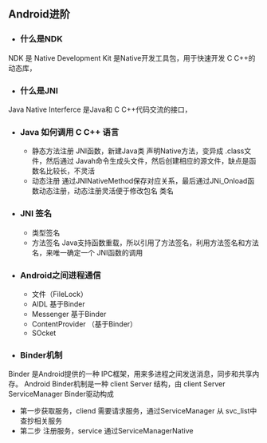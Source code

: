 
## Android进阶

- ### 什么是NDK
NDK 是 Native Development Kit 是Native开发工具包，用于快速开发 C C++的动态库，
- ### 什么是JNI 
Java Native Interferce 是Java和 C C++代码交流的接口，
- ### Java 如何调用 C C++ 语言
  - 静态方法注册 JNI函数，新建Java类 声明Native方法，变异成 .class文件，然后通过 Javah命令生成头文件，然后创建相应的源文件，缺点是函数名比较长，不灵活
  - 动态注册 通过JNINativeMethod保存对应关系，最后通过JNi_Onload函数动态注册，动态注册灵活便于修改包名 类名
- ### JNI 签名
  - 类型签名
  - 方法签名 Java支持函数重载，所以引用了方法签名，利用方法签名和方法名，来唯一确定一个 JNI函数的调用
- ### Android之间进程通信
    - 文件（FileLock）
    - AIDL 基于Binder
    - Messenger 基于Binder
    - ContentProvider （基于Binder）
    - SOcket 
- ### Binder机制
Binder 是Android提供的一种 IPC框架，用来多进程之间发送消息，同步和共享内存。
Android Binder机制是一种 client Server 结构，由 client Server ServiceManager Binder驱动构成
- 第一步获取服务，cliend 需要请求服务，通过ServiceManager 从 svc_list中查抄相关服务
- 第二步 注册服务，service 通过ServiceManagerNative
